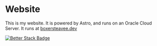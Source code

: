 # Website
This is my website. It is powered by Astro, and runs on an Oracle Cloud Server. It runs at [boxersteavee.dev](https://boxersteavee.dev)

[![Better Stack Badge](https://uptime.betterstack.com/status-badges/v1/monitor/it6o.svg)](https://uptime.betterstack.com/?utm_source=status_badge)
